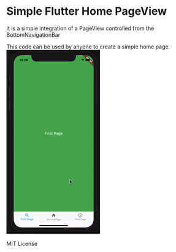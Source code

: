 # Simple Flutter Home PageView
It is a simple integration of a PageView controlled from the BottomNavigationBar

This code can be used by anyone to create a simple home page.
<img src="demo_animation.gif"/>

MIT License
